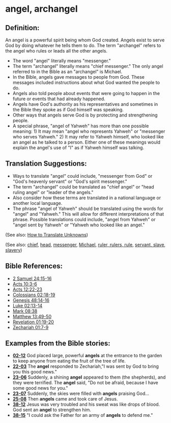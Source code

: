 # angel, archangel #

## Definition: ##

An angel is a powerful spirit being whom God created. Angels exist to serve God by doing whatever he tells them to do. The term "archangel" refers to the angel who rules or leads all the other angels.

* The word "angel" literally means "messenger."
* The term "archangel" literally means "chief messenger." The only angel referred to in the Bible as an "archangel" is Michael.
* In the Bible, angels gave messages to people from God. These messages included instructions about what God wanted the people to do.
* Angels also told people about events that were going to happen in the future or events that had already happened.
* Angels have God's authority as his representatives and sometimes in the Bible they spoke as if God himself was speaking.
* Other ways that angels serve God is by protecting and strengthening people.
* A special phrase, "angel of Yahweh" has more than one possible meaning: 1) It may mean "angel who represents Yahweh" or "messenger who serves Yahweh." 2) It may refer to Yahweh himself, who looked like an angel as he talked to a person. Either one of these meanings would explain the angel's use of "I" as if Yahweh himself was talking.

## Translation Suggestions: ##

* Ways to translate "angel" could include, "messenger from God" or "God's heavenly servant" or "God's spirit messenger."
* The term "archangel" could be translated as "chief angel" or "head ruling angel" or "leader of the angels."
* Also consider how these terms are translated in a national language or another local language.
* The phrase "angel of Yahweh" should be translated using the words for "angel" and "Yahweh." This will allow for different interpretations of that phrase. Possible translations could include, "angel from Yahweh" or "angel sent by Yahweh" or "Yahweh who looked like an angel."

(See also: [How to Translate Unknowns](https://git.door43.org/Door43/en-ta-translate-vol1/src/master/content/translate_unknown.md))

(See also: [chief](../other/chief.md), [head](../other/head.md), [messenger](../other/messenger.md), [Michael](../other/michael.md), [ruler, rulers, rule](../other/ruler.md), [servant, slave, slavery](../other/servant.md))

## Bible References: ##

* [2 Samuel 24:15-16](https://door43.org/en/bible/notes/2sa/24/15)
* [Acts 10:3-6](https://door43.org/en/bible/notes/act/10/03)
* [Acts 12:22-23](https://door43.org/en/bible/notes/act/12/22)
* [Colossians 02:18-19](https://door43.org/en/bible/notes/col/02/18)
* [Genesis 48:14-16](https://door43.org/en/bible/notes/gen/48/14)
* [Luke 02:13-14](https://door43.org/en/bible/notes/luk/02/13)
* [Mark 08:38](https://door43.org/en/bible/notes/mrk/08/38)
* [Matthew 13:49-50](https://door43.org/en/bible/notes/mat/13/49)
* [Revelation 01:19-20](https://door43.org/en/bible/notes/rev/01/19)
* [Zechariah 01:7-9](https://door43.org/en/bible/notes/zec/01/07)

## Examples from the Bible stories: ##

* __[02-12](https://door43.org/en/obs/notes/frames/02-12)__ God placed large, powerful __angels__  at the entrance to the garden to keep anyone from eating the fruit of the tree of life.
* __[22-03](https://door43.org/en/obs/notes/frames/22-03)__ The __angel__  responded to Zechariah,"I was sent by God to bring you this good news."
* __[23-06](https://door43.org/en/obs/notes/frames/23-06)__ Suddenly, a shining __angel__  appeared to them (the shepherds), and they were terrified. The __angel__  said, "Do not be afraid, because I have some good news for you."
* __[23-07](https://door43.org/en/obs/notes/frames/23-07)__ Suddenly, the skies were filled with __angels__  praising God…
* __[25-08](https://door43.org/en/obs/notes/frames/25-08)__ Then __angels__  came and took care of Jesus.
* __[38-12](https://door43.org/en/obs/notes/frames/38-12)__ Jesus was very troubled and his sweat was like drops of blood. God sent an __angel__  to strengthen him.
* __[38-15](https://door43.org/en/obs/notes/frames/38-15)__ "I could ask the Father for an army of __angels__  to defend me."


